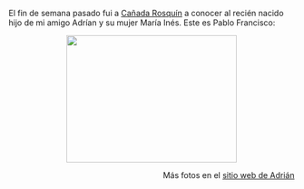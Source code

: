 <html><body><p>El fin de semana pasado fui a <a title="Cañada" href="http://es.wikipedia.org/wiki/Ca%C3%B1ada_Rosqu%C3%ADn" target="_blank">Cañada Rosquín</a> a conocer al recién nacido hijo de mi amigo Adrían y su mujer María Inés. Este es Pablo Francisco:

</p><p style="text-align: center;"><a href="/wp-content/uploads/2008/05/juanjo_y_pablo.jpg"><img class="size-medium wp-image-459 aligncenter" title="Juanjo y Pablo" src="/wp-content/uploads/2008/05/juanjo_y_pablo.jpg" alt="" width="300" height="225"></a></p>

<p align="center"></p>

<p align="right">Más fotos en el <a title="+ Fotos" href="http://adrianstaffolani.com.ar/fotos/main.php?g2_itemId=3357" target="_blank">sitio web de Adrián</a></p></body></html>